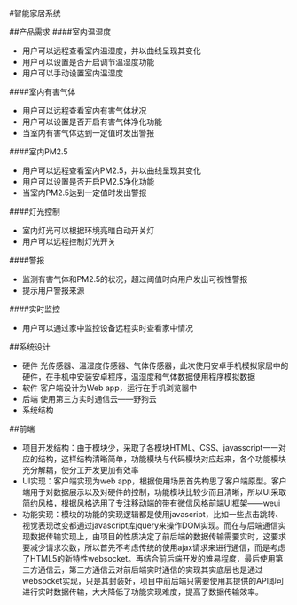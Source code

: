 #智能家居系统

##产品需求
####室内温湿度
 - 用户可以远程查看室内温湿度，并以曲线呈现其变化
 - 用户可以设置是否开启调节温湿度功能
 - 用户可以手动设置室内温湿度

####室内有害气体

 - 用户可以远程查看室内有害气体状况
 - 用户可以设置是否开启有害气体净化功能
 - 当室内有害气体达到一定值时发出警报

####室内PM2.5

 - 用户可以远程查看室内PM2.5，并以曲线呈现其变化
 - 用户可以设置是否开启PM2.5净化功能
 - 当室内PM2.5达到一定值时发出警报

####灯光控制

 - 室内灯光可以根据环境亮暗自动开关灯
 - 用户可以远程控制灯光开关

####警报

 - 监测有害气体和PM2.5的状况，超过阈值时向用户发出可视性警报
 - 提示用户警报来源

####实时监控

 - 用户可以通过家中监控设备远程实时查看家中情况

##系统设计

 - 硬件 光传感器、温湿度传感器、气体传感器，此次使用安卓手机模拟家居中的硬件，在手机中安装安卓程序，温湿度和气体数据使用程序模拟数据
 - 软件 客户端设计为Web app，运行在手机浏览器中
 - 后端 使用第三方实时通信云——野狗云
 - 系统结构

##前端

 - 项目开发结构：由于模块少，采取了各模块HTML、CSS、javasscript一一对应的结构，这样结构清晰简单，功能模块与代码模块对应起来，各个功能模块充分解耦，使分工开发更加有效率
 - UI实现：客户端实现为web
   app，根据使用场景首先构思了客户端原型。客户端用于对数据展示以及对硬件的控制，功能模块比较少而且清晰，所以UI采取简约风格，根据风格选用了专注移动端的带有微信风格前端UI框架——weui
 - 功能实现：模块的功能的实现逻辑都是使用javascript，比如一些点击跳转、视觉表现改变都通过javascript库jquery来操作DOM实现。而在与后端通信实现数据传输实现上，由项目的性质决定了前后端的数据传输需要实时，这要求要减少请求次数，所以首先不考虑传统的使用ajax请求来进行通信，而是考虑了HTML5的新特性websocket。再结合前后端开发的难易程度，最后使用第三方通信云，第三方通信云对前后端实时通信的实现其实底层也是通过websocket实现，只是其封装好，项目中前后端只需要使用其提供的API即可进行实时数据传输，大大降低了功能实现难度，提高了数据传输效率。